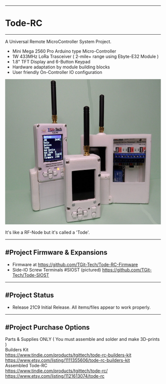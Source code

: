 -----------------------------------------------------------------------------------
# Tode-RC
-----------------------------------------------------------------------------------
A Universal Remote MicroController System Project.

- Mini Mega 2560 Pro Arduino type Micro-Controller
- 1W 433MHz LoRa Trasceiver ( 2-mile+ range using Ebyte-E32 Module )
- 1.8" TFT Display and 6-Button Keypad
- Hardware adaptation by module building blocks
- User friendly On-Controller IO configuration

<img src="./pics/Final.JPG" height="469" width="660">

It's like a RF-Node but it's called a 'Tode'.

-----------------------------------------------------------------------------------
#Project Firmware & Expansions
-----------------------------------------------------------------------------------
- Firmware at https://github.com/TGit-Tech/Tode-RC-Firmware
- Side-IO Screw Terminals #SIOST (pictured) https://github.com/TGit-Tech/Tode-SIOST

-----------------------------------------------------------------------------------
#Project Status
-----------------------------------------------------------------------------------
- Release 21C9
Initial Release.  All items/files appear to work properly.

-----------------------------------------------------------------------------------
#Project Purchase Options
-----------------------------------------------------------------------------------
Parts & Supplies ONLY ( You must assemble and solder and make 3D-prints )\
Builders Kit\
https://www.tindie.com/products/tgittech/tode-rc-builders-kit
https://www.etsy.com/listing/1111355606/tode-rc-builders-kit
\
Assembled Tode-RC\
https://www.tindie.com/products/tgittech/tode-rc/
https://www.etsy.com/listing/1121613074/tode-rc
